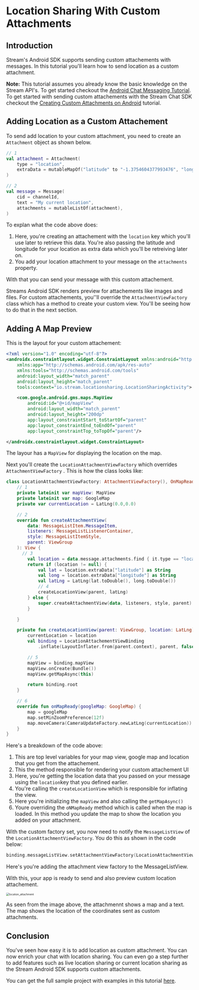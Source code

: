 # Location Sharing With Custom Attachments 



## Introduction

Stream's Android SDK supports sending custom attachements with messages. In this tutorial you'll learn how to send location as a custom attachment.

**Note:** This tutorial assumes you already know the basic knowledge on the Stream API's. To get started checkout the [Android Chat Messaging Tutorial](https://getstream.io/tutorials/android-chat/#kotlin). To get started with sending custom attachements with the Stream Chat SDK checkout the [Creating Custom Attachments on Android](https://getstream.io/blog/android-chat-custom-attachments/) tutorial.

## Adding Location as a Custom Attachement

To send add location to your custom attachment, you need to create an <code>Attachment</code> object as shown below.

```Kotlin
// 1
val attachment = Attachment(
    type = "location",
    extraData = mutableMapOf("latitude" to "-1.3754604377993476", "longitude" to "36.71737641378712"),
)

// 2
val message = Message(
    cid = channelId,
    text = "My current location",
    attachments = mutableListOf(attachment),
)
```

To explan what the code above does:

1. Here, you're creating an attachement with the <code>location</code> key which you'll use later to retrieve this data. You're also passing the latitude and longitude for your location as extra data which you'll be retreiving later on.
2. You add your location attachment to your message on the <code>attachments</code> property.



With that you can send your message with this custom attachement.

Streams Android SDK renders preview for attachements like images and files. For custom attachements, you''ll override the <code>AttachmentViewFactory</code> class which has a method to create your custom view. You'll be seeing how to do that in the next section.

## Adding A Map Preview

This is the layout for your custom attachement:

```xml
<?xml version="1.0" encoding="utf-8"?>
<androidx.constraintlayout.widget.ConstraintLayout xmlns:android="http://schemas.android.com/apk/res/android"
    xmlns:app="http://schemas.android.com/apk/res-auto"
    xmlns:tools="http://schemas.android.com/tools"
    android:layout_width="match_parent"
    android:layout_height="match_parent"
    tools:context="io.stream.locationsharing.LocationSharingActivity">

    <com.google.android.gms.maps.MapView
        android:id="@+id/mapView"
        android:layout_width="match_parent"
        android:layout_height="200dp"
        app:layout_constraintStart_toStartOf="parent"
        app:layout_constraintEnd_toEndOf="parent"
        app:layout_constraintTop_toTopOf="parent"/>

</androidx.constraintlayout.widget.ConstraintLayout>
```

The layour has a <code>MapView</code> for displaying the location on the map.

Next you'll create the <code>LocationAttachmentViewFactory</code> which overrides <code>AttachmentViewFactory</code> . This is how the class looks like:

```kotlin
class LocationAttachmentViewFactory: AttachmentViewFactory(), OnMapReadyCallback {
    // 1
    private lateinit var mapView: MapView
    private lateinit var map: GoogleMap
    private var currentLocation = LatLng(0.0,0.0)

    // 2 
  	override fun createAttachmentView(
        data: MessageListItem.MessageItem,
        listeners: MessageListListenerContainer,
        style: MessageListItemStyle,
        parent: ViewGroup
    ): View {
      // 3
        val location = data.message.attachments.find { it.type == "location" }
        return if (location != null) {
            val lat = location.extraData["latitude"] as String
            val long = location.extraData["longitude"] as String
            val latLng = LatLng(lat.toDouble(), long.toDouble())
            // 4
            createLocationView(parent, latLng)
        } else {
            super.createAttachmentView(data, listeners, style, parent)
        }

    }

    private fun createLocationView(parent: ViewGroup, location: LatLng): View {
        currentLocation = location
        val binding = LocationAttachementViewBinding
            .inflate(LayoutInflater.from(parent.context), parent, false)

        // 5
        mapView = binding.mapView
        mapView.onCreate(Bundle())
        mapView.getMapAsync(this)

        return binding.root
    }

    // 6
  	override fun onMapReady(googleMap: GoogleMap) {
        map = googleMap
        map.setMinZoomPreference(12f)
        map.moveCamera(CameraUpdateFactory.newLatLng(currentLocation))
    }
}
```

Here's a breakdown of the code above:

1. This are top level variables for your map view, google map and location that you get from the attachement.
2. This the method responsible for rendering your custom attachement UI
3. Here, you're getting the location data that you passed on your message using the <code>location</code>key that you defined earlier.
4. You're calling the <code>createLocationView</code> which is responsible for inflating the view.
5.  Here you're initializing the <code>mapView</code> and also calling the <code>getMapAsync()</code>
6. Youre overriding the <code>oNMapReady</code> method which is called when the map is loaded. In this method you update the map to show the location you added on your attachment.

With the custom factory set, you now need to notify the <code>MessageListView</code> of the <code>LocationAttachmentViewFactory</code>. You do this as shown in the code below:

```kotlin
binding.messageListView.setAttachmentViewFactory(LocationAttachmentViewFactory())
```

Here's you're adding the attachment view factory to the MessageListView.

With this, your app is ready to send and also preview custom location attachement.



<img src="/Users/harun/AndroidStudioProjects/StreamLocationSharing/images/location_attachment.png" alt="location_attachment" style="zoom:50%;" />



As seen from the image above, the attachmennt shows a map and a text. The map shows the location of the coordinates sent as custom attachments.

## Conclusion

You've seen how easy it is to add location as custom attachment. You can now enrich your chat with location sharing. You can even go a step further to add features such as live location sharing or current location sharing as the Stream Android SDK supports custom attachments.

You can get the full sample project with examples in this tutorial [here](https://github.com/wangerekaharun/StreamLocationSharing).

